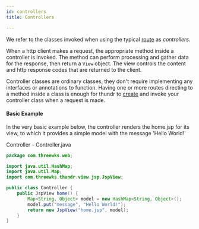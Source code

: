 ```yaml
---
id: controllers
title: Controllers

---
```


We refer to the classes invoked when using the typical [route](actions.html#routes) as *controllers*.

When a http client makes a request, the appropriate method inside a controller is invoked. The method can perform processing and gather data for the response, then return a `View` object. The view controls the content and http response codes that are returned to the client.  

Controller classes are ordinary classes, they don't require implementing any interfaces or annotations to function. Having one or more routes directing to a method inside a class is enough for thundr to [create](#injection) and invoke your controller class when a request is made.


#### Basic Example

In the very basic example below, the controller renders the home.jsp for its view, to which it provides a simple model with the message 'Hello World!'

Controller - Controller.java

```java
package com.threewks.web;

import java.util.HashMap;
import java.util.Map;
import com.threewks.thundr.view.jsp.JspView;

public class Controller {
	public JspView home() {
		Map<String, Object> model = new HashMap<String, Object>();
		model.put("message", "Hello World!");
		return new JspView("home.jsp", model);
	}
}
```